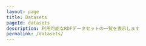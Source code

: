 ```yaml
---
layout: page
title: Datasets
pageId: datasets
description: 利用可能なRDFデータセットの一覧を表示します
permalink: /datasets/
---
```


<div id="DatasetsListView"></div>

<script>
document.addEventListener('DOMContentLoaded', function() {
  loadDatasets();
});

async function loadDatasets() {
  const datasetsListView = document.getElementById('DatasetsListView');
  
  try {
    const datasetLoader = DatasetsManager.getInstance();
    const datasets = await datasetLoader.getDatasets();
    
    if (!datasets || datasets.length === 0) {
      return;
    }
    
    // データが読み込まれてからレンダリング
    renderDatasets(datasets);
    datasetsListView.style.display = 'block';
    
  } catch (error) {
    console.error('Error loading datasets:', error);
  }
}

function renderDatasets(datasets) {
  const container = document.getElementById('DatasetsListView');
  const baseUrl = window.SITE_BASE_URL || '';
  // 既存内容クリア
  container.innerHTML = '';
  const ul = document.createElement('ul');
  ul.className = 'datasets';

  datasets.forEach(dataset => {
    const li = document.createElement('li');
    li.className = 'dataset';
    const datasetCard = new DatasetCard(dataset, {
      showDescription: true,
      showTags: true,
      showLink: true,
      linkBaseUrl: baseUrl,
      iconRendering: 'svgOverlap',
      showHeaderMeta: true
    });
    const cardEl = datasetCard.getElement();
    li.appendChild(cardEl);
    ul.appendChild(li);
  });

  container.appendChild(ul);
}
</script>
